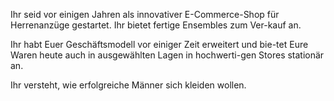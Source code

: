 Ihr seid vor einigen Jahren als innovativer E-Commerce-Shop für Herrenanzüge gestartet. Ihr bietet fertige Ensembles zum Ver-kauf an.

Ihr habt Euer Geschäftsmodell vor einiger Zeit erweitert und bie-tet Eure Waren heute auch in ausgewählten Lagen in hochwerti-gen Stores stationär an.

Ihr versteht, wie erfolgreiche Männer sich kleiden wollen.

